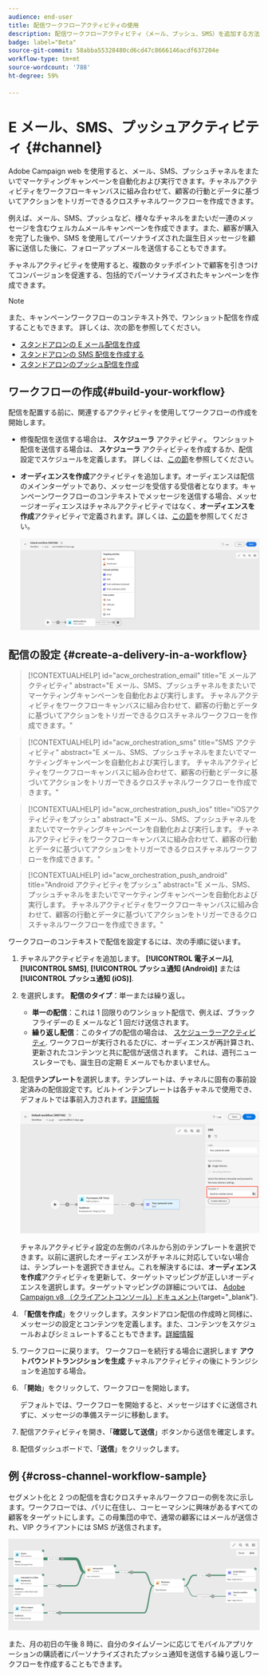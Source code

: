 ```yaml
---
audience: end-user
title: 配信ワークフローアクティビティの使用
description: 配信ワークフローアクティビティ（メール、プッシュ、SMS）を追加する方法を学ぶ
badge: label="Beta"
source-git-commit: 58abba55328480cd6cd47c8666146acdf637204e
workflow-type: tm+mt
source-wordcount: '788'
ht-degree: 59%

---
```



# E メール、SMS、プッシュアクティビティ {#channel}

Adobe Campaign web を使用すると、メール、SMS、プッシュチャネルをまたいでマーケティングキャンペーンを自動化および実行できます。チャネルアクティビティをワークフローキャンバスに組み合わせて、顧客の行動とデータに基づいてアクションをトリガーできるクロスチャネルワークフローを作成できます。

例えば、メール、SMS、プッシュなど、様々なチャネルをまたいだ一連のメッセージを含むウェルカムメールキャンペーンを作成できます。また、顧客が購入を完了した後や、SMS を使用してパーソナライズされた誕生日メッセージを顧客に送信した後に、フォローアップメールを送信することもできます。

チャネルアクティビティを使用すると、複数のタッチポイントで顧客を引きつけてコンバージョンを促進する、包括的でパーソナライズされたキャンペーンを作成できます。

>[!NOTE]
>
>また、キャンペーンワークフローのコンテキスト外で、ワンショット配信を作成することもできます。 詳しくは、次の節を参照してください。
>* [スタンドアロンの E メール配信を作成](../../email/create-email.md)
>* [スタンドアロンの SMS 配信を作成する](../../sms/create-sms.md)
>* [スタンドアロンのプッシュ配信を作成](../../push/create-push.md)

## ワークフローの作成{#build-your-workflow}

配信を配置する前に、関連するアクティビティを使用してワークフローの作成を開始します。

* 修復配信を送信する場合は、 **スケジューラ** アクティビティ。 ワンショット配信を送信する場合は、 **スケジューラ** アクティビティを作成するか、配信設定でスケジュールを定義します。 詳しくは、[この節](scheduler.md)を参照してください。

* **オーディエンスを作成**&#x200B;アクティビティを追加します。オーディエンスは配信のメインターゲットであり、メッセージを受信する受信者となります。キャンペーンワークフローのコンテキストでメッセージを送信する場合、メッセージオーディエンスはチャネルアクティビティではなく、**オーディエンスを作成**&#x200B;アクティビティで定義されます。詳しくは、[この節](build-audience.md)を参照してください。

  ![](../../msg/assets/add-delivery-in-wf.png)

## 配信の設定 {#create-a-delivery-in-a-workflow}


>[!CONTEXTUALHELP]
>id="acw_orchestration_email"
>title="E メールアクティビティ"
>abstract="E メール、SMS、プッシュチャネルをまたいでマーケティングキャンペーンを自動化および実行します。 チャネルアクティビティをワークフローキャンバスに組み合わせて、顧客の行動とデータに基づいてアクションをトリガーできるクロスチャネルワークフローを作成できます。"


>[!CONTEXTUALHELP]
>id="acw_orchestration_sms"
>title="SMS アクティビティ"
>abstract="E メール、SMS、プッシュチャネルをまたいでマーケティングキャンペーンを自動化および実行します。 チャネルアクティビティをワークフローキャンバスに組み合わせて、顧客の行動とデータに基づいてアクションをトリガーできるクロスチャネルワークフローを作成できます。"


>[!CONTEXTUALHELP]
>id="acw_orchestration_push_ios"
>title="iOSアクティビティをプッシュ"
>abstract="E メール、SMS、プッシュチャネルをまたいでマーケティングキャンペーンを自動化および実行します。 チャネルアクティビティをワークフローキャンバスに組み合わせて、顧客の行動とデータに基づいてアクションをトリガーできるクロスチャネルワークフローを作成できます。"


>[!CONTEXTUALHELP]
>id="acw_orchestration_push_android"
>title="Android アクティビティをプッシュ"
>abstract="E メール、SMS、プッシュチャネルをまたいでマーケティングキャンペーンを自動化および実行します。 チャネルアクティビティをワークフローキャンバスに組み合わせて、顧客の行動とデータに基づいてアクションをトリガーできるクロスチャネルワークフローを作成できます。"

ワークフローのコンテキストで配信を設定するには、次の手順に従います。

1. チャネルアクティビティを追加します。 **[!UICONTROL 電子メール]**, **[!UICONTROL SMS]**, **[!UICONTROL プッシュ通知 (Android)]** または **[!UICONTROL プッシュ通知 (iOS)]**.

1. を選択します。 **配信のタイプ**：単一または繰り返し。

   * **単一の配信**：これは 1 回限りのワンショット配信で、例えば、ブラックフライデーの E メールなど 1 回だけ送信されます。
   * **繰り返し配信**：このタイプの配信の場合は、 [スケジューラーアクティビティ](scheduler.md). ワークフローが実行されるたびに、オーディエンスが再計算され、更新されたコンテンツと共に配信が送信されます。 これは、週刊ニュースレターでも、誕生日の定期 E メールでもかまいません。

1. 配信&#x200B;**テンプレート**&#x200B;を選択します。テンプレートは、チャネルに固有の事前設定済みの配信設定です。ビルトインテンプレートは各チャネルで使用でき、デフォルトでは事前入力されます。[詳細情報](../../msg/delivery-template.md)

   ![](../assets/delivery-activity-in-wf.png)


   チャネルアクティビティ設定の左側のパネルから別のテンプレートを選択できます。以前に選択したオーディエンスがチャネルに対応していない場合は、テンプレートを選択できません。これを解決するには、**オーディエンスを作成**&#x200B;アクティビティを更新して、ターゲットマッピングが正しいオーディエンスを選択します。ターゲットマッピングの詳細については、 [Adobe Campaign v8 （クライアントコンソール）ドキュメント](https://experienceleague.adobe.com/docs/campaign/campaign-v8/audience/add-profiles/target-mappings.html?lang=ja){target="_blank"}.

1. 「**配信を作成**」をクリックします。スタンドアロン配信の作成時と同様に、メッセージの設定とコンテンツを定義します。また、コンテンツをスケジュールおよびシミュレートすることもできます。[詳細情報](../../msg/gs-messages.md)

1. ワークフローに戻ります。 ワークフローを続行する場合に選択します **アウトバウンドトランジションを生成** チャネルアクティビティの後にトランジションを追加する場合。

1. 「**開始**」をクリックして、ワークフローを開始します。

   デフォルトでは、ワークフローを開始すると、メッセージはすぐに送信されずに、メッセージの準備ステージに移動します。

1. 配信アクティビティを開き、「**確認して送信**」ボタンから送信を確定します。

1. 配信ダッシュボードで、「**送信**」をクリックします。

## 例 {#cross-channel-workflow-sample}

セグメント化と 2 つの配信を含むクロスチャネルワークフローの例を次に示します。ワークフローでは、パリに在住し、コーヒーマシンに興味があるすべての顧客をターゲットにします。この母集団の中で、通常の顧客にはメールが送信され、VIP クライアントには SMS が送信されます。

![](../assets/workflow-channel-example.png)
<!--
description, which use case you can perform (common other activities that you can link before of after the activity)

how to add and configure the activity

example of a configured activity within a workflow
The Email delivery activity allows you to configure the sending an email in a workflow. 

-->

また、月の初日の午後 8 時に、自分のタイムゾーンに応じてモバイルアプリケーションの購読者にパーソナライズされたプッシュ通知を送信する繰り返しワークフローを作成することもできます。

<!-- Scheduled emails available?

This can be a single send email and sent just once, or it can be a recurring email.
* Single send emails are standard emails, sent once.
* Recurring emails allow you to send the same email multiple times to different targets over a defined period. You can aggregate the deliveries per period in order to get reports that correspond to your needs.

When linked to a scheduler, you can define recurring emails.
Email recipients are defined upstream of the activity in the same workflow, via an Audience targeting activity.

-->


<!--The message preparation is triggered according to the workflow execution parameters. From the message dashboard, you can select whether to request or not a manual confirmation to send the message (required by default). You can start the workflow manually or place a scheduler activity in the workflow to automate execution.-->
